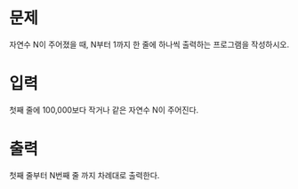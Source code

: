 # 문제
자연수 N이 주어졌을 때, N부터 1까지 한 줄에 하나씩 출력하는 프로그램을 작성하시오.

# 입력
첫째 줄에 100,000보다 작거나 같은 자연수 N이 주어진다.

# 출력
첫째 줄부터 N번째 줄 까지 차례대로 출력한다.
